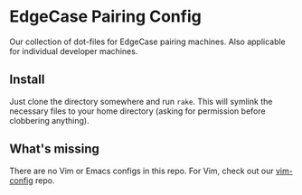 # EdgeCase Pairing Config

Our collection of dot-files for EdgeCase pairing machines.  Also applicable for individual developer machines.

## Install

Just clone the directory somewhere and run `rake`.  This will symlink the necessary
files to your home directory (asking for permission before clobbering anything).

## What's missing

There are no Vim or Emacs configs in this repo.  For Vim, check out
our [vim-config](http://github.com/edgecase/vim-config) repo.
